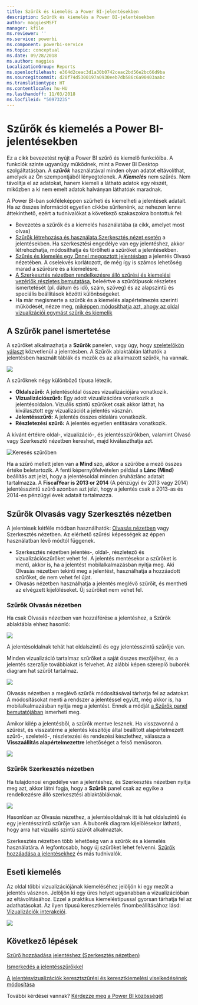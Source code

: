 ```yaml
---
title: Szűrők és kiemelés a Power BI-jelentésekben
description: Szűrők és kiemelés a Power BI-jelentésekben
author: maggiesMSFT
manager: kfile
ms.reviewer: ''
ms.service: powerbi
ms.component: powerbi-service
ms.topic: conceptual
ms.date: 09/28/2018
ms.author: maggies
LocalizationGroup: Reports
ms.openlocfilehash: e364d2ceac3d1a30b0742ceac2bd56e2bc66d9ba
ms.sourcegitcommit: d20f74d5300197a0930eeb7db586c6a90403aabc
ms.translationtype: HT
ms.contentlocale: hu-HU
ms.lasthandoff: 11/03/2018
ms.locfileid: "50973235"
---
```

# <a name="about-filters-and-highlighting-in-power-bi-reports"></a>Szűrők és kiemelés a Power BI-jelentésekben
 Ez a cikk bevezetést nyújt a Power BI szűrő és kiemelő funkcióiba. A funkciók szinte ugyanúgy működnek, mint a Power BI Desktop szolgáltatásban. A ***szűrők*** használatával minden olyan adatot eltávolíthat, amelyek az Ön szempontjából lényegtelenek. A ***Kiemelés*** nem szűrés. Nem távolítja el az adatokat, hanem kiemeli a látható adatok egy részét, miközben a ki nem emelt adatok halványan láthatóak maradnak.

A Power BI-ban sokféleképpen szűrheti és kiemelheti a jelentések adatait. Ha az összes információt egyetlen cikkbe sűrítenénk, az nehezen lenne áttekinthető, ezért a tudnivalókat a következő szakaszokra bontottuk fel:

* Bevezetés a szűrők és a kiemelés használatába (a cikk, amelyet most olvas)
* [Szűrők létrehozása és használata Szerkesztés nézet esetén](power-bi-report-add-filter.md) a jelentésekben. Ha szerkesztési engedélye van egy jelentéshez, akkor létrehozhatja, módosíthatja és törölheti a szűrőket a jelentésekben.
* [Szűrés és kiemelés egy Önnel megosztott jelentésben](consumer/end-user-reading-view.md) a jelentés Olvasó nézetében. A cselekvés korlátozott, de még így is számos lehetőség marad a szűrésre és a kiemelésre.  
* [A Szerkesztés nézetben rendelkezésre álló szűrési és kiemelési vezérlők részletes bemutatása](consumer/end-user-report-filter.md), beleértve a szűrőtípusok részletes ismertetését (pl. dátum és idő, szám, szöveg) és az alapszintű és speciális beállítások közötti különbségeket.
* Ha már megismerte a szűrők és a kiemelés alapértelmezés szerinti működését, nézze meg, [miképpen módosíthatja azt, ahogy az oldal vizualizációi egymást szűrik és kiemelik](consumer/end-user-interactions.md)

## <a name="intro-to-the-filters-pane"></a>A Szűrők panel ismertetése

A szűrőket alkalmazhatja a **Szűrők** panelen, vagy úgy, hogy [szeletelőkön választ](visuals/power-bi-visualization-slicers.md) közvetlenül a jelentésben. A Szűrők ablaktáblán láthatók a jelentésben használt táblák és mezők és az alkalmazott szűrők, ha vannak. 

![](media/power-bi-reports-filters-and-highlighting/power-bi-add-filter-reading-view.png)

A szűrőknek négy különböző típusa létezik.

- **Oldalszűrő:** A jelentésoldal összes vizualizációjára vonatkozik.     
- **Vizualizációszűrő:** Egy adott vizualizációra vonatkozik a jelentésoldalon. Vizuális szintű szűrőket csak akkor láthat, ha kiválasztott egy vizualizációt a jelentés vásznán.    
- **Jelentésszűrő:** A jelentés összes oldalára vonatkozik.    
- **Részletezési szűrő:** A jelentés egyetlen entitására vonatkozik.    

A kívánt értékre oldal-, vizualizáció-, és jelentésszűrőkben, valamint Olvasó vagy Szerkesztő nézetben kereshet, majd kiválaszthatja azt. 

![Keresés szűrőben](media/power-bi-reports-filters-and-highlighting/power-bi-search-filter.png)

Ha a szűrő mellett jelen van a **Mind** szó, akkor a szűrőbe a mező összes értéke beletartozik.  A fenti képernyőfelvételen például a **Lánc (Mind)** beállítás azt jelzi, hogy a jelentésoldal minden áruházlánc adatait tartalmazza.  A **FiscalYear is 2013 or 2014** (A pénzügyi év 2013 vagy 2014) jelentésszintű szűrő azonban azt jelzi, hogy a jelentés csak a 2013-as és 2014-es pénzügyi évek adatait tartalmazza.

## <a name="filters-in-reading-or-editing-view"></a>Szűrők Olvasás vagy Szerkesztés nézetben
A jelentések kétféle módban használhatók: [Olvasás nézetben](consumer/end-user-reading-view.md) vagy Szerkesztés nézetben. Az elérhető szűrési képességek az éppen használatban lévő módtól függenek.

* Szerkesztés nézetben jelentés-, oldal-, részletező és vizualizációszűrőket vehet fel. A jelentés mentésekor a szűrőket is menti, akkor is, ha a jelentést mobilalkalmazásban nyitja meg. Aki Olvasás nézetben tekinti meg a jelentést, használhatja a hozzáadott szűrőket, de nem vehet fel újat.
* Olvasás nézetben használhatja a jelentés meglévő szűrőit, és mentheti az elvégzett kijelöléseket. Új szűrőket nem vehet fel.

### <a name="filters-in-reading-view"></a>Szűrők Olvasás nézetben
Ha csak Olvasás nézetben van hozzáférése a jelentéshez, a Szűrők ablaktábla ehhez hasonló:

![](media/power-bi-reports-filters-and-highlighting/power-bi-filter-reading-view.png)

A jelentésoldalnak tehát hat oldalszintű és egy jelentésszintű szűrője van.

Minden vizualizáció tartalmaz szűrőket a saját összes mezőjéhez, és a jelentés szerzője továbbiakat is felvehet. Az alábbi képen szereplő buborék diagram hat szűrőt tartalmaz.

![](media/power-bi-reports-filters-and-highlighting/power-bi-filter-visual-level.png)

Olvasás nézetben a meglévő szűrők módosításával tárhatja fel az adatokat. A módosításokat menti a rendszer a jelentéssel együtt, még akkor is, ha mobilalkalmazásban nyitja meg a jelentést. Ennek a módját [a Szűrők panel bemutatójában](consumer/end-user-report-filter.md) ismerheti meg.

Amikor kilép a jelentésből, a szűrők mentve lesznek. Ha visszavonná a szűrést, és visszatérne a jelentés készítője által beállított alapértelmezett szűrő-, szeletelő-, részletezési és rendezési készlethez, válassza a **Visszaállítás alapértelmezettre** lehetőséget a felső menüsoron.

![](media/power-bi-reports-filters-and-highlighting/power-bi-reset-to-default.png)

### <a name="filters-in-editing-view"></a>Szűrők Szerkesztés nézetben
Ha tulajdonosi engedélye van a jelentéshez, és Szerkesztés nézetben nyitja meg azt, akkor látni fogja, hogy a **Szűrők** panel csak az egyike a rendelkezésre álló szerkesztési ablaktábláknak.

![](media/power-bi-reports-filters-and-highlighting/power-bi-add-filter-editing-view.png)

Hasonlóan az Olvasás nézethez, a jelentésoldalnak itt is hat oldalszintű és egy jelentésszintű szűrője van. A buborék diagram kijelölésekor látható, hogy arra hat vizuális szintű szűrőt alkalmaztak.

Szerkesztés nézetben több lehetőség van a szűrők és a kiemelés használatára. A legfontosabb, hogy új szűrőket lehet felvenni. [Szűrők hozzáadása a jelentésekhez](power-bi-report-add-filter.md) és más tudnivalók.

## <a name="ad-hoc-highlighting"></a>Eseti kiemelés
Az oldal többi vizualizációjának kiemeléséhez jelöljön ki egy mezőt a jelentés vásznon. Jelöljön ki egy üres helyet ugyanabban a vizualizációban az eltávolításához. Ezzel a praktikus kiemeléstípussal gyorsan tárhatja fel az adathatásokat. Az ilyen típusú keresztkiemelés finombeállításához lásd: [Vizualizációk interakciói](consumer/end-user-interactions.md).

![](media/power-bi-reports-filters-and-highlighting/power-bi-adhoc-filter.gif)


## <a name="next-steps"></a>Következő lépések
[Szűrő hozzáadása jelentéshez (Szerkesztés nézetben)](power-bi-report-add-filter.md)

[Ismerkedés a jelentésszűrőkkel](consumer/end-user-report-filter.md)

[A jelentésvizualizációk keresztszűrési és keresztkiemelési viselkedésének módosítása](consumer/end-user-interactions.md)

További kérdései vannak? [Kérdezze meg a Power BI közösségét](http://community.powerbi.com/)

